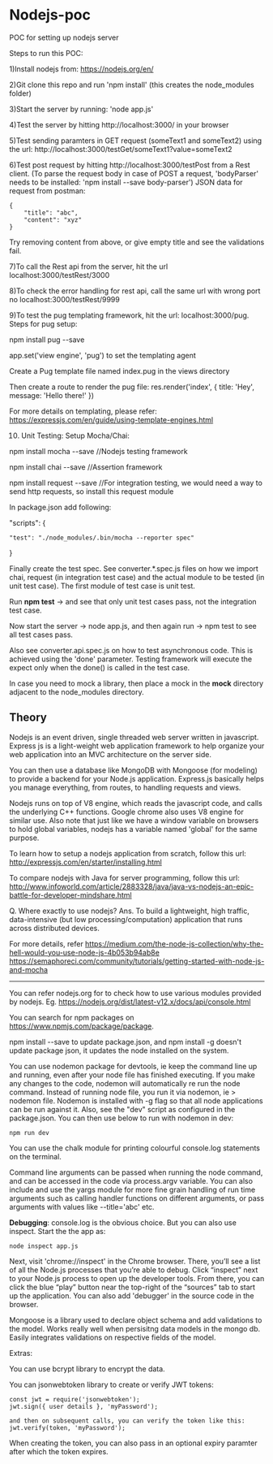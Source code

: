 # Nodejs-poc
POC for setting up nodejs server

Steps to run this POC:

1)Install nodejs from: https://nodejs.org/en/

2)Git clone this repo and run 'npm install' (this creates the node_modules folder)

3)Start the server by running: 'node app.js'

4)Test the server by hitting http://localhost:3000/ in your browser

5)Test sending paramters in GET request (someText1 and someText2) using the url:
http://localhost:3000/testGet/someText1?value=someText2

6)Test post request by hitting http://localhost:3000/testPost from a Rest client. 
(To parse the request body in case of POST a request, 'bodyParser' needs to be installed: 'npm install --save body-parser')
JSON data for request from postman:
```
{
	"title": "abc",
	"content": "xyz"
}
```
Try removing content from above, or give empty title and see the validations fail.

7)To call the Rest api from the server, hit the url localhost:3000/testRest/3000

8)To check the error handling for rest api, call the same url with wrong port no localhost:3000/testRest/9999

9)To test the pug templating framework, hit the url: localhost:3000/pug. Steps for pug setup:

  npm install pug --save

  app.set('view engine', 'pug') to set the templating agent

  Create a Pug template file named index.pug in the views directory

  Then create a route to render the pug file: res.render('index', { title: 'Hey', message: 'Hello there!' })

  For more details on templating, please refer: https://expressjs.com/en/guide/using-template-engines.html

10) Unit Testing: Setup Mocha/Chai:

  npm install mocha --save    //Nodejs testing framework

  npm install chai --save     //Assertion framework

  npm install request --save  //For integration testing, we would need a way to send http requests, so install this request module

  In package.json add following:

  "scripts": {

    "test": "./node_modules/.bin/mocha --reporter spec"

  }

  Finally create the test spec. See converter.*.spec.js files on how we import chai, request (in integration test case) and the actual module to be tested (in unit test case). The first module of test case is unit test.

  Run **npm test** -> and see that only unit test cases pass, not the integration test case.
  
  Now start the server -> node app.js, and then again run -> npm test to see all test cases pass.

  Also see converter.api.spec.js on how to test asynchronous code. This is achieved using the 'done' parameter. Testing framework will execute the expect only when the done() is called in the test case.

  In case you need to mock a library, then place a mock in the __mock__ directory adjacent to the node_modules directory.

## Theory

Nodejs is an event driven, single threaded web server written in javascript.
Express js is a light-weight web application framework to help organize your web application into an MVC architecture on the server side.

You can then use a database like MongoDB with Mongoose (for modeling) to provide a backend for your Node.js application. Express.js basically helps you manage everything, from routes, to handling requests and views.

Nodejs runs on top of V8 engine, which reads the javascript code, and calls the underlying C++ functions. Google chrome also uses V8 engine for similar use. Also note that just like we have a window variable on browsers to hold global variables, nodejs has a variable named 'global' for the same purpose.

To learn how to setup a nodejs application from scratch, follow this url:
http://expressjs.com/en/starter/installing.html

To compare nodejs with Java for server programming, follow this url:
http://www.infoworld.com/article/2883328/java/java-vs-nodejs-an-epic-battle-for-developer-mindshare.html

Q. Where exactly to use nodejs?
Ans. To build a lightweight, high traffic, data-intensive (but low processing/computation) application that runs across distributed devices.

For more details, refer https://medium.com/the-node-js-collection/why-the-hell-would-you-use-node-js-4b053b94ab8e
https://semaphoreci.com/community/tutorials/getting-started-with-node-js-and-mocha

----------------------------------------------------------
You can refer nodejs.org for to check how to use various modules provided by nodejs. Eg. https://nodejs.org/dist/latest-v12.x/docs/api/console.html 

You can search for npm packages on https://www.npmjs.com/package/package.

npm install --save to update package.json, and npm install -g doesn't update package json, it updates the node installed on the system.

You can use nodemon package for devtools, ie keep the command line up and running, even after your node file has finished executing. If you make any changes to the code, nodemon will automatically re run the node command. Instead of running node file, you run it via nodemon, ie > nodemon file. Nodemon is installed with -g flag so that all node applications can be run against it. Also, see the "dev" script as configured in the package.json. You can then use below to run with nodemon in dev:
```
npm run dev
```

You can use the chalk module for printing colourful console.log statements on the terminal.

Command line arguments can be passed when running the node command, and can be accessed in the code via process.argv variable. You can also include and use the yargs module for more fine grain handling of run time arguments such as calling handler functions on different arguments, or pass arguments with values like --title='abc' etc.

**Debugging**: console.log is the obvious choice. But you can also use inspect. Start the the app as:
```
node inspect app.js
```
Next, visit 'chrome://inspect' in the Chrome browser. There, you’ll see a list of all the Node.js processes that you’re able to debug. Click “inspect” next to your Node.js process to open up the developer tools. From there, you can click the blue “play” button near the top-right of the “sources” tab to start up the application. You can also add 'debugger' in the source code in the browser.

Mongoose is a library used to declare object schema and add validations to the model. Works really well when persisitng data models in the mongo db. Easily integrates validations on respective fields of the model. 

Extras:

You can use bcrypt library to encrypt the data.

You can jsonwebtoken library to create or verify JWT tokens:
```
const jwt = require('jsonwebtoken');
jwt.sign({ user details }, 'myPassword');

and then on subsequent calls, you can verify the token like this:
jwt.verify(token, 'myPassword');
```
When creating the token, you can also pass in an optional expiry paramter after which the token expires.
